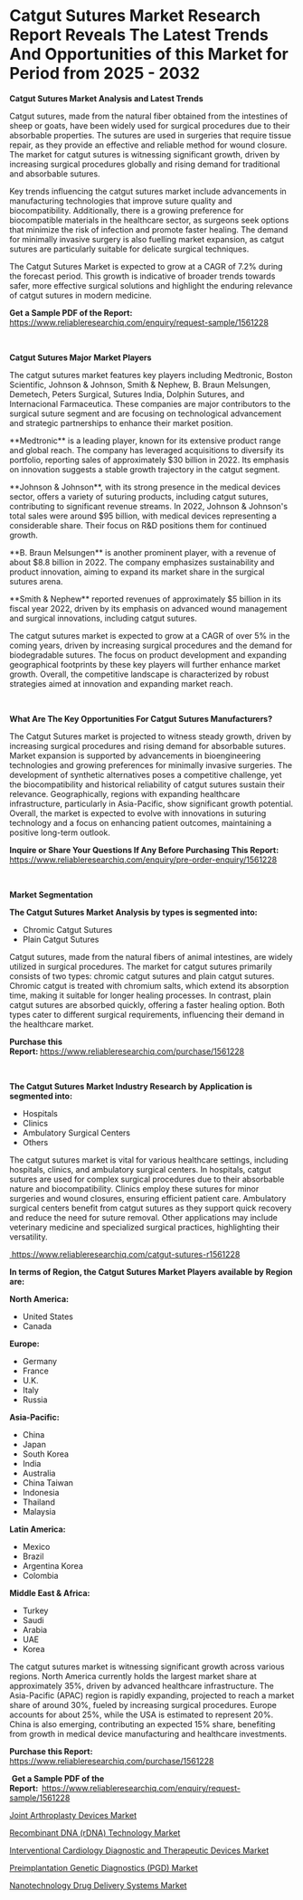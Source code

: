 <p><h1>Catgut Sutures Market Research Report Reveals The Latest Trends And Opportunities of this Market for Period from 2025 - 2032</h1></p><p><strong>Catgut Sutures Market Analysis and Latest Trends</strong></p>
<p><p>Catgut sutures, made from the natural fiber obtained from the intestines of sheep or goats, have been widely used for surgical procedures due to their absorbable properties. The sutures are used in surgeries that require tissue repair, as they provide an effective and reliable method for wound closure. The market for catgut sutures is witnessing significant growth, driven by increasing surgical procedures globally and rising demand for traditional and absorbable sutures. </p><p>Key trends influencing the catgut sutures market include advancements in manufacturing technologies that improve suture quality and biocompatibility. Additionally, there is a growing preference for biocompatible materials in the healthcare sector, as surgeons seek options that minimize the risk of infection and promote faster healing. The demand for minimally invasive surgery is also fuelling market expansion, as catgut sutures are particularly suitable for delicate surgical techniques. </p><p>The Catgut Sutures Market is expected to grow at a CAGR of 7.2% during the forecast period. This growth is indicative of broader trends towards safer, more effective surgical solutions and highlight the enduring relevance of catgut sutures in modern medicine.</p></p>
<p><strong>Get a Sample PDF of the Report:&nbsp;</strong> <a href="https://www.reliableresearchiq.com/enquiry/request-sample/1561228?utm_campaign=1159&utm_medium=2&utm_source=Github&utm_content=ia&utm_term=03032025&utm_id=catgut-sutures">https://www.reliableresearchiq.com/enquiry/request-sample/1561228</a></p>
<p>&nbsp;</p>
<p><strong>Catgut Sutures Major Market Players</strong></p>
<p><p>The catgut sutures market features key players including Medtronic, Boston Scientific, Johnson & Johnson, Smith & Nephew, B. Braun Melsungen, Demetech, Peters Surgical, Sutures India, Dolphin Sutures, and Internacional Farmaceutica. These companies are major contributors to the surgical suture segment and are focusing on technological advancement and strategic partnerships to enhance their market position.</p><p>**Medtronic** is a leading player, known for its extensive product range and global reach. The company has leveraged acquisitions to diversify its portfolio, reporting sales of approximately $30 billion in 2022. Its emphasis on innovation suggests a stable growth trajectory in the catgut segment.</p><p>**Johnson & Johnson**, with its strong presence in the medical devices sector, offers a variety of suturing products, including catgut sutures, contributing to significant revenue streams. In 2022, Johnson & Johnson's total sales were around $95 billion, with medical devices representing a considerable share. Their focus on R&D positions them for continued growth.</p><p>**B. Braun Melsungen** is another prominent player, with a revenue of about $8.8 billion in 2022. The company emphasizes sustainability and product innovation, aiming to expand its market share in the surgical sutures arena.</p><p>**Smith & Nephew** reported revenues of approximately $5 billion in its fiscal year 2022, driven by its emphasis on advanced wound management and surgical innovations, including catgut sutures.</p><p>The catgut sutures market is expected to grow at a CAGR of over 5% in the coming years, driven by increasing surgical procedures and the demand for biodegradable sutures. The focus on product development and expanding geographical footprints by these key players will further enhance market growth. Overall, the competitive landscape is characterized by robust strategies aimed at innovation and expanding market reach.</p></p>
<p>&nbsp;</p>
<p><strong>What Are The Key Opportunities For Catgut Sutures Manufacturers?</strong></p>
<p><p>The Catgut Sutures market is projected to witness steady growth, driven by increasing surgical procedures and rising demand for absorbable sutures. Market expansion is supported by advancements in bioengineering technologies and growing preferences for minimally invasive surgeries. The development of synthetic alternatives poses a competitive challenge, yet the biocompatibility and historical reliability of catgut sutures sustain their relevance. Geographically, regions with expanding healthcare infrastructure, particularly in Asia-Pacific, show significant growth potential. Overall, the market is expected to evolve with innovations in suturing technology and a focus on enhancing patient outcomes, maintaining a positive long-term outlook.</p></p>
<p><strong>Inquire or Share Your Questions If Any Before Purchasing This Report:</strong> <a href="https://www.reliableresearchiq.com/enquiry/pre-order-enquiry/1561228?utm_campaign=1159&utm_medium=2&utm_source=Github&utm_content=ia&utm_term=03032025&utm_id=catgut-sutures">https://www.reliableresearchiq.com/enquiry/pre-order-enquiry/1561228</a></p>
<p>&nbsp;</p>
<p><strong>Market Segmentation</strong></p>
<p><strong>The Catgut Sutures Market Analysis by types is segmented into:</strong></p>
<p><ul><li>Chromic Catgut Sutures</li><li>Plain Catgut Sutures</li></ul></p>
<p><p>Catgut sutures, made from the natural fibers of animal intestines, are widely utilized in surgical procedures. The market for catgut sutures primarily consists of two types: chromic catgut sutures and plain catgut sutures. Chromic catgut is treated with chromium salts, which extend its absorption time, making it suitable for longer healing processes. In contrast, plain catgut sutures are absorbed quickly, offering a faster healing option. Both types cater to different surgical requirements, influencing their demand in the healthcare market.</p></p>
<p><strong>Purchase this Report:&nbsp;</strong><a href="https://www.reliableresearchiq.com/purchase/1561228?utm_campaign=1159&utm_medium=2&utm_source=Github&utm_content=ia&utm_term=03032025&utm_id=catgut-sutures">https://www.reliableresearchiq.com/purchase/1561228</a></p>
<p>&nbsp;</p>
<p><strong>The Catgut Sutures Market Industry Research by Application is segmented into:</strong></p>
<p><ul><li>Hospitals</li><li>Clinics</li><li>Ambulatory Surgical Centers</li><li>Others</li></ul></p>
<p><p>The catgut sutures market is vital for various healthcare settings, including hospitals, clinics, and ambulatory surgical centers. In hospitals, catgut sutures are used for complex surgical procedures due to their absorbable nature and biocompatibility. Clinics employ these sutures for minor surgeries and wound closures, ensuring efficient patient care. Ambulatory surgical centers benefit from catgut sutures as they support quick recovery and reduce the need for suture removal. Other applications may include veterinary medicine and specialized surgical practices, highlighting their versatility.</p></p>
<p><a href="https://www.reliableresearchiq.com/catgut-sutures-r1561228?utm_campaign=1159&utm_medium=2&utm_source=Github&utm_content=ia&utm_term=03032025&utm_id=catgut-sutures">&nbsp;https://www.reliableresearchiq.com/catgut-sutures-r1561228</a></p>
<p><strong>In terms of Region, the Catgut Sutures Market Players available by Region are:</strong></p>
<p>
    <p> <strong> North America: </strong>
        <ul>
            <li>United States</li>
            <li>Canada</li>
        </ul>
        </p> 
    <p> <strong> Europe: </strong>
        <ul>
            <li>Germany</li>
            <li>France</li>
            <li>U.K.</li>
            <li>Italy</li>
            <li>Russia</li>
        </ul>
        </p> 
    <p> <strong> Asia-Pacific: </strong>
        <ul>
            <li>China</li>
            <li>Japan</li>
            <li>South Korea</li>
            <li>India</li>
            <li>Australia</li>
            <li>China Taiwan</li>
            <li>Indonesia</li>
            <li>Thailand</li>
            <li>Malaysia</li>
        </ul>
        </p> 
    <p> <strong> Latin America: </strong>
        <ul>
            <li>Mexico</li>
            <li>Brazil</li>
            <li>Argentina Korea</li>
            <li>Colombia</li>
        </ul>
        </p> 
    <p> <strong> Middle East & Africa: </strong>
        <ul>
            <li>Turkey</li>
            <li>Saudi</li>
            <li>Arabia</li>
            <li>UAE</li>
            <li>Korea</li>
        </ul>
    </p>
    </p>
<p><p>The catgut sutures market is witnessing significant growth across various regions. North America currently holds the largest market share at approximately 35%, driven by advanced healthcare infrastructure. The Asia-Pacific (APAC) region is rapidly expanding, projected to reach a market share of around 30%, fueled by increasing surgical procedures. Europe accounts for about 25%, while the USA is estimated to represent 20%. China is also emerging, contributing an expected 15% share, benefiting from growth in medical device manufacturing and healthcare investments.</p></p>
<p><strong>Purchase this Report: </strong><a href="https://www.reliableresearchiq.com/purchase/1561228?utm_campaign=1159&utm_medium=2&utm_source=Github&utm_content=ia&utm_term=03032025&utm_id=catgut-sutures">https://www.reliableresearchiq.com/purchase/1561228</a></p>
<p>&nbsp;<strong>Get a Sample PDF of the Report:&nbsp;&nbsp;</strong><a href="https://www.reliableresearchiq.com/enquiry/request-sample/1561228?utm_campaign=1159&utm_medium=2&utm_source=Github&utm_content=ia&utm_term=03032025&utm_id=catgut-sutures">https://www.reliableresearchiq.com/enquiry/request-sample/1561228</a></p>
<p><strong></strong></p>
<p><p><a href="https://github.com/penecorodz74/Market-Research-Report-List-1/blob/main/joint-arthroplasty-devices-market.md?utm_campaign=1159&utm_medium=2&utm_source=Github&utm_content=ia&utm_term=03032025&utm_id=catgut-sutures">Joint Arthroplasty Devices Market</a></p><p><a href="https://github.com/jhamygunler/Market-Research-Report-List-1/blob/main/recombinant-dna-rdna-technology-market.md?utm_campaign=1159&utm_medium=2&utm_source=Github&utm_content=ia&utm_term=03032025&utm_id=catgut-sutures">Recombinant DNA (rDNA) Technology Market</a></p><p><a href="https://github.com/sadimsamid/Market-Research-Report-List-1/blob/main/interventional-cardiology-diagnostic-and-therapeutic-devices-market.md?utm_campaign=1159&utm_medium=2&utm_source=Github&utm_content=ia&utm_term=03032025&utm_id=catgut-sutures">Interventional Cardiology Diagnostic and Therapeutic Devices Market</a></p><p><a href="https://github.com/boysabotzoc/Market-Research-Report-List-1/blob/main/preimplantation-genetic-diagnostics-pgd-market.md?utm_campaign=1159&utm_medium=2&utm_source=Github&utm_content=ia&utm_term=03032025&utm_id=catgut-sutures">Preimplantation Genetic Diagnostics (PGD) Market</a></p><p><a href="https://github.com/mathastilley812967/Market-Research-Report-List-1/blob/main/nanotechnology-drug-delivery-systems-market.md?utm_campaign=1159&utm_medium=2&utm_source=Github&utm_content=ia&utm_term=03032025&utm_id=catgut-sutures">Nanotechnology Drug Delivery Systems Market</a></p></p>